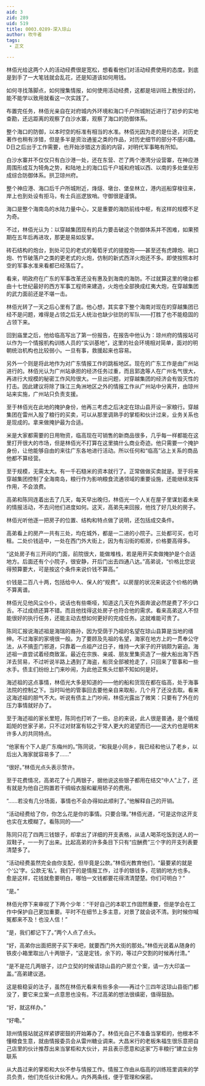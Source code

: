 ```yaml
---
aid: 3
zid: 289
uid: 519
title: 0003.0289-深入琼山
author: 吹牛者
tags: 
 - 正文

---
```




  林佰光给这两个人的活动经费很是宽松，想看看他们对活动经费使用的态度。到底是到手了一大笔钱就会乱花，还是知道该如何用钱。

  如何寻找落脚点，如何搜集情报，如何使用活动经费，这都是培训班上教授过的，能不能学以致用就看这一次实践了。

  布置完任务，林佰光亲自在对府城内外环境和海口千户所城附近进行了初步的实地查勘，还远距离的观察了白沙水寨，观察了海口的防御体系。

  整个海口的防御，以本时空的标准有相当的水准。林佰光因为走的是仕途，对历史著作也稍有涉猎，但是多半是资治通鉴之类的作品，对历史细节的部分不感兴趣。D日之后出于工作需要，也开始涉猎这方面的内容，对明代军事略有所知。

  白沙水寨并不仅仅只有白沙港一处，还在东营、芒了两个港湾分设营寨，在神应港周围形成互为犄角之势，和陆地上的海口后千户城和府城以西、以南的多处堡垒形成综合防御体系。拱卫琼州府。

  整个神应港、海口后千户所城附近，烽燧、墩台、堡垒林立，港内巡船穿梭往来，岸上也到处设有拒马，有士兵巡逻放哨。守御很是谨慎。

  海口是整个海南岛的水陆力量中心，又是重要的海防前线中枢，有这样的规模不足为奇。

  不过，林佰光认为：以穿越集团现有的兵力要击破这个防御体系并不困难，如果预期在五年后再进攻，那更是易如反掌。

  砖石结构的炮台，到处可见的老式的葡萄牙式的提膛炮——甚至还有虎蹲炮、碗口炮、竹节破落户之类的更老式的火炮，仿制的新式西洋火炮还不多。即使按照本时空的军事水准来看都已经落后了。

  看来，明政府在广东的军事改革还没有惠及到海南的海防。不过就算这里的墩台都由十七世纪最好的西方军事工程师来建造，火炮也全部换成红夷大炮，在穿越集团的武力面前还是不堪一击。

  林佰光转了一天之后心里有了底。他心想，其实拿下整个海南对现在的穿越集团已经不是问题，难得是占领之后无人统治也缺少驻防的军队——打胜了也不能稳固的占领下来。

  回到庙里之后，他给临高写出了第一份报告，在报告中他认为：琼州府的情报站可以作为一个情报机构训练人员的“实训基地”，这里的社会环境相对简单，面对的明朝统治机构也比较弱小。一旦有事，救援起来也容易。

  另外一个则是将此地作为对广东情报工作的跳板地区。现在的广东工作是由广州站进行的。林佰光认为广州站承担的经济任务过重，而且郭逸等人在广州名气很大，再进行大规模的秘密工作风险很大。一旦出问题，对穿越集团的经济会有毁灭性的打击。因此建议将除了珠江三角洲地区之外的情报工作从广州站中分离开，由琼州站来实施，广州站只负责支援。

  至于林佰光在此地的掩护身份，他再三考虑之后决定在琼山县开设一家粮行。穿越集团在雷州入股了粮行的买卖，可以从那里调熟手的掌柜和伙计过来，业务关系也是现成的。拿来做掩护最为合适。

  米是大家都需要的日用物资，临高现在可销售的新商品很多，几乎每一样都能在这里打开很大的市场，但是林佰光不打算在这里搞什么商业奇迹。他只需要一个掩护身份，让他能够自由的来往广东各地进行活动。所以任何和“临高”沾上关系的商品他都不算经营。

  至于规模，无需太大。有一千石糙米的资本就行了。正常做做买卖就是。至于将来穿越集团控制了全海南岛，粮行作为影响粮食流通领域的重要设施，还能继续发挥作用，不会浪费。

  高弟和陈同连着出去了几天，每天早出晚归，林佰光一个人关在屋子里谋划着未来的情报活动，不去问他们进度如何。这天，高弟先来回报，他找了好几处的房子。

  林佰光听他逐一把房子的位置、结构和特点做了说明，还包括成交条件。

  高弟看上的房产一共有三处，均在城外，都是一二进的小院子。三处都可买，也可租。二处价钱适中，一处在西门外大街上，因为有沿街的柜房，价格要高得多。

  “这处房子有三开间的门面，前院很大，能做堆栈，若是用开买卖做掩护是个合适地方。后面还有个小院子，很安静，开后门出去四通八达。”高弟说，“价格比您说得预算要大，可是按这个条件来说价钱不算高。”

  价钱是二百八十两，包括给中人、保人的“规费”。以房屋的状况来说这个价格的确不算离谱。

  林佰光见他风尘仆仆，说话也有些嘶哑，知道这几天在外面奔波必然是费了不少口舌。不过成绩还算不错。而且他找得这处房子也符合他的需求。看来高弟这人不但能很好的执行任务，还能主动去想如何更好的完成任务。这就难能可贵了。

  陈同汇报说海述祖是海瑞的裔孙，因为受荫于乃祖的名望在琼山县算是当地的缙绅。不过海家的家境很一般。为了要顾及先祖的名望，海家在地方上的一贯奉公守法，从不搞歪门邪道，只靠着一点祖产过日子，维持一大家子的开销颇为窘迫。海述祖一直尝试着经商致富。最近在宗族、亲戚、朋友里集资造了一艘大船出海下西洋去贸易，不过听说半路上遇到了海盗，船货全部被抢走了，只回来了管事和一些水手。债主们纷纷上门来吵闹，为此他正焦头烂额不知如何是好。

  海述祖的这点事情，林佰光大多是知道的——他的船和货现在都在临高，处于海事法院的控制之下。当时叫他的管事回去要他亲自来取船，几个月了还没去取。看来这海述祖的胆气不大。听说有债主上门吵闹，林佰光露出了微笑：只要有了外在的压力事情就好办了。

  至于海述祖的家长里短，陈同也打听了一些。总的来说，此人很是普通，是个循规蹈矩的世家子弟，只不过对财富有较之于常人更大的渴望而已——这大约也是明末许多人的共同特点。

  “他家有个下人是广东梅州的。”陈同说，“和我是小同乡，我已经和他认了老乡，以后出入海家就容易多了……”

  “很好。”林佰光点头表示赞许。

  至于花费情况，高弟花了十几两银子，据他说这些银子都用在结交“中人”上了，还有就是为他自己购置若干绸缎衣服和雇用轿子的费用。

  “……若没有几分场面，事情也不会办得如此顺利了。”他解释自己的开销。

  “活动经费给了你，你怎么花是你的事情。只要合理。”林佰光道，“可是这你这开支也实在太模糊了。看陈同的——”

  陈同只花了四两三钱银子，却拿出了详细的开支表格，从请人喝茶吃饭到送人的一双鞋子，一一列了出来。比起高弟的许多条目下只有“应酬费”三个字的开支列表要清楚多了。

  “活动经费虽然完全由你支配，但毕竟是公款。”林佰光教育他们，“最要紧的就是个‘公’字。公款无‘私’。我们干的是情报工作，过手的银钱多，花销的地方也多。愈是这样，花钱就愈要明白，哪怕一文钱都要花得清清楚楚。你们可明白？”

  “是。”

  林佰光停下来审视了下两个少年：“干好自己的本职工作固然重要，但是学会在工作中保护自己更加重要。平时不在细节上多主意，对景了就会说不清。到时候你喊冤都来不及！也没人信！”

  “是，我们都记下了。”两个人点了点头。

  “好，高弟你出面把房子买下来吧，就要西门外大街的那处。”林佰光说着从随身的铁皮小箱里取出八十两银子，“这是定钱，余下的，等过户交割的时候再付清。”

  “是不是花几两银子，过户立契的时候请琼山县的户房立个案，请一方大印盖一盖。”高弟建议道。

  这是极稳妥的法子，虽然在林佰光看来有些多余——再过个三四年这琼山县衙门都没了，要它来立案一点意思也没有。不过高弟的想法很缜密，值得鼓励。

  “好，就这样办。”

  “好嘞。”

  琼州情报站就这样紧锣密鼓的开始筹办了。林佰光自己不准备当掌柜的，他根本不懂粮食生意，就由情报委员会从雷州糖业调来。大昌米行的老板朱福生很乐意把自己店里的伙计推荐出来当掌柜和大伙计，并且表示愿意和这家“万丰粮行”建立业务联系

  从大昌过来的掌柜和大伙不参与情报工作。情报工作由从临高的训练班里调来的学员负责，他们充任伙计和佣人。内外两条线，便于管理和保密。



